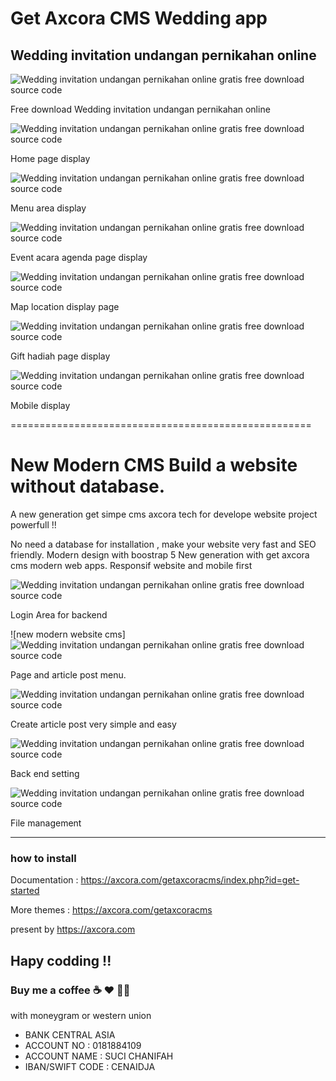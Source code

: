 # Get Axcora CMS Wedding app

## Wedding invitation undangan pernikahan online

![Wedding invitation undangan pernikahan online gratis free download source code](img/undangan%20pernikahan%20online%20free%20download%20gratis%20source%20code%20full%20(1).jpg)

Free download Wedding invitation undangan pernikahan online

![Wedding invitation undangan pernikahan online gratis free download source code](img/undangan%20pernikahan%20online%20free%20download%20gratis%20source%20code%20full%20(1).png)

Home page display

![Wedding invitation undangan pernikahan online gratis free download source code](img/undangan%20pernikahan%20online%20free%20download%20gratis%20source%20code%20full%20(2).png)

Menu area display

![Wedding invitation undangan pernikahan online gratis free download source code](img/undangan%20pernikahan%20online%20free%20download%20gratis%20source%20code%20full%20(3).png)

Event acara agenda page display

![Wedding invitation undangan pernikahan online gratis free download source code](img/undangan%20pernikahan%20online%20free%20download%20gratis%20source%20code%20full%20(4).png)

Map location display page

![Wedding invitation undangan pernikahan online gratis free download source code](img/undangan%20pernikahan%20online%20free%20download%20gratis%20source%20code%20full%20(5).png)

Gift hadiah page display

![Wedding invitation undangan pernikahan online gratis free download source code](img/undangan%20pernikahan%20online%20free%20download%20gratis%20source%20code%20full%20(7).png)

Mobile display
 
====================================================

# New Modern CMS Build a website without database.

A new generation get simpe cms axcora tech for develope website project powerfull !!

No need a database for installation , make your website very fast and SEO friendly.
Modern design with boostrap 5
New generation with get axcora cms modern web apps.
Responsif website and mobile first

![Wedding invitation undangan pernikahan online gratis free download source code](img/login.png)

Login Area for backend

![new modern website cms]![Wedding invitation undangan pernikahan online gratis free download source code](img/post.png)

Page and article post menu.

![Wedding invitation undangan pernikahan online gratis free download source code](img/article.png)

Create article post very simple and easy

![Wedding invitation undangan pernikahan online gratis free download source code](img/setting.png)

Back end setting

![Wedding invitation undangan pernikahan online gratis free download source code](img/file.png)

File management

 -----------------------------------------------------------------
### how to install

Documentation : https://axcora.com/getaxcoracms/index.php?id=get-started

More themes :
https://axcora.com/getaxcoracms

present by https://axcora.com

Hapy codding !!
--------------------------------------------------------------------------------------------------------------------

### Buy me a coffee ☕️ ❤️  ✌🏻 

with moneygram or western union

+ BANK CENTRAL ASIA
+ ACCOUNT NO : 0181884109
+ ACCOUNT NAME : SUCI CHANIFAH
+ IBAN/SWIFT CODE : CENAIDJA
